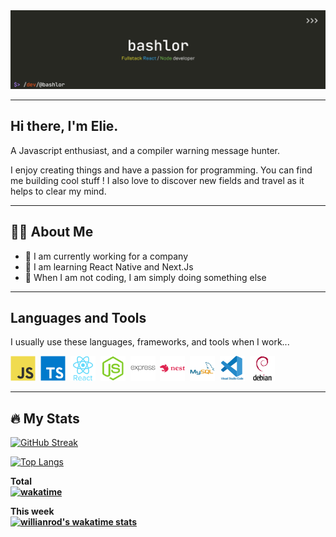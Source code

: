 
<div>
<img src="https://raw.githubusercontent.com/bashlor/bashlor/703c4951025249a44b6f3bcc4c7a9057c5a23c32/banner.png" />
</div>

---

## Hi there, I'm Elie.
A Javascript enthusiast, and a compiler warning message hunter.


I enjoy creating things and have a passion for programming. You can find me building cool stuff  ! I also love to discover new fields and travel as it helps to clear my mind.

---

## 👨🏿 About Me

* 🏢 I am currently working for a company
* 🌱 I am learning React Native and Next.Js
* 🎳 When I am not coding, I am simply doing something else


---

##  Languages and Tools

I usually use these languages, frameworks, and tools when I work...

<div>
  <img src="https://github.com/devicons/devicon/blob/master/icons/javascript/javascript-original.svg" title="Javascript" alt="Javacript" width="40" height="40"/>&nbsp;
  <img src="https://github.com/devicons/devicon/blob/master/icons/typescript/typescript-original.svg" title="Typescript" alt="Typescript" width="40" height="40"/>&nbsp;
  <img src="https://github.com/devicons/devicon/blob/master/icons/react/react-original-wordmark.svg" title="React" alt="React" width="40" height="40"/>&nbsp;
  <img src="https://github.com/devicons/devicon/blob/master/icons/nodejs/nodejs-original.svg" title="Node.Js" alt="Node.JS" width="40" height="40"/>&nbsp;
  <img src="https://github.com/devicons/devicon/blob/master/icons/express/express-original-wordmark.svg" title="express" alt="express" width="40" height="40"/>&nbsp;
  <img src="https://github.com/devicons/devicon/blob/master/icons/nestjs/nestjs-plain-wordmark.svg" title="NestJS" alt="NestJS" width="40" height="40"/>&nbsp;
  <img src="https://github.com/devicons/devicon/blob/master/icons/mysql/mysql-original-wordmark.svg" title="MySQL" alt="MySQL" width="40" height="40"/>&nbsp;
  <img src="https://github.com/devicons/devicon/blob/master/icons/vscode/vscode-original-wordmark.svg" title="VSCode" alt="VSCode" width="40" height="40"/>&nbsp;
  <img src="https://github.com/devicons/devicon/blob/master/icons/debian/debian-original-wordmark.svg" title="Debian" alt="Debian" width="40" height="40"/>&nbsp;
</div>

---

## 🔥 My Stats

[![GitHub Streak](http://github-readme-streak-stats.herokuapp.com?user=bashlor&hide_border=true&date_format=j%20M%5B%20Y%5D)](https://git.io/streak-stats)


[![Top Langs](https://github-readme-stats.vercel.app/api/top-langs/?username=bashlor)](https://github.com/anuraghazra/github-readme-stats)

<strong>Total<strong> </br>
[![wakatime](https://wakatime.com/badge/user/a13af280-b6e1-4661-b63c-dca4fcc268da.svg)](https://wakatime.com/@a13af280-b6e1-4661-b63c-dca4fcc268da)

<strong>This week<strong> </br>
[![willianrod's wakatime stats](https://github-readme-stats.vercel.app/api/wakatime?username=bashlor)](https://github.com/anuraghazra/github-readme-stats)
